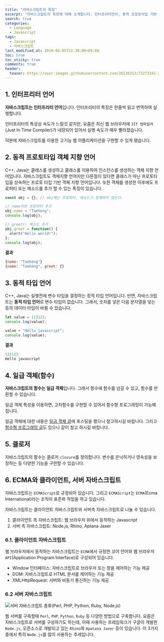 ```yaml
---
title: "자바스크립트의 특징"
excerpt: "자바스크립트의 특징에 대해 소개합니다. 인터프리터언어, 동적 프로토타입 기반 객체지향 언어, 동적 타입 언어, 일급 객체, 클로저 등을 소개합니다."
search: true
categories:
  - Language
  - Javascript
tags:
  - Javascript
  - 자바스크립트
last_modified_at: 2019-04-05T22:30:00+09:00
toc: true
toc_sticky: true
comments: true
header:
  teaser: https://user-images.githubusercontent.com/26136312/73273341-29c2a000-4227-11ea-8a84-f4b4c363d247.png
---
```


## 1. 인터프리터 언어

**자바스크립트는 인터프리터 언어**입니다. 인터프리터의 특징은 한줄씩 읽고 번역하여 실행합니다.

인터프리터의 특성상 속도가 느릴것 같지만, 요즘은 최신 웹 브라우저에 `JIT 컴파일러`(Just In Time Compiler)가 내장되어 있어서 실행 속도가 매우 빨라졌습니다.

덕분에 자바스크립트를 이용한 고기능 웹 어플리케이션을 구현할 수 있게 됐습니다.

## 2. 동적 프로토타입 객체 지향 언어

C++, Java는 클래스를 생성하고 클래스를 이용하여 인스턴스를 생성하는 객체 지향 언어입니다. 자바스크립트도 객체지향 언어지만 다른점이 있다면 클래스가 아닌 프로토타입을 상속하는 프로토 타입 기반 객체 지향 언어입니다. 또한 객체를 생성한 이후에도 프로퍼티 또는 메소드를 추가 할 수 있는 특징이 있습니다.

```javascript
const obj = {}; // obj에는 프로퍼티, 메소드가 존재하지 않는다.

// name이란 프로퍼티 추가
obj.name = "Taehong";
console.log(obj);

// greet() 메소드 추가
obj.greet = function() {
  alert("Hello world!");
};
console.log(obj);
```

**결과**

```javascript
{name: "Taehong"}
{name: "Taehong", greet: ƒ}
```

## 3. 동적 타입 언어

C++, Java는 실행전에 변수 타입을 결정하는 정적 타입 언어입니다. 반면, 자바스크립트는 **동적 타입 언어**로 변수 타입이 없습니다. 그래서, 숫자를 넣은 다음 문자열을 넣는 등의 데이터 타입이 바뀔 수 있습니다.

```javascript
let value = 123123;
console.log(value);

value = "Hello javascript";
console.log(value);
```

**결과**

```javascript
123123
Hello javascript
```

## 4. 일급 객체(함수)

**자바스크립트의 함수는 일급 객체**입니다. 그래서 함수에 함수를 넘길 수 있고, 함수를 반환할 수 있습니다.

일급 객체 특성을 이용하면, 고차함수를 구현할 수 있어서 함수형 프로그래밍이 가능해집니다.

일급 객체에 대한 내용은 [일급 객체 글](/programming/190323-first-class-citizen/ "일급 객체 글로 이동")에 포스팅을 했으니 참고하시길 바랍니다. 그리고 [함수형 프로그래밍 글](/programming/190323-functional-programming/ "함수형 프로그래밍 글로 이동")도 있으니 같이 참고 하시길 바랍니다.

## 5. 클로저

자바스크립트의 함수는 클로저 `closure`를 정의합니다. 변수를 은닉하거나 영속성을 보장하는 등 다양한 기능을 구현할 수 있습니다.

## 6. ECMA와 클라이언트, 서버 자바스크립트

자바스크립트는 `ECMAScript`로 규정되어 있습니다. 그리고 `ECMAScript`는 `ECMA`(Ecma International)라는 조직이 표준화 작업을 하고 있습니다.

자바스크립트는 클라이언트 자바스크립트와 서버측 자바스크립트로 나눌 수 있습니다.

1. 클라이언트 측 자바스크립트: 웹 브라우저 위에서 동작하는 Javascript
2. 서버 측 자바스크립트: Node.js, Rhino, Aptana Jaxer

### 6.1. 클라이언트 자바스크립트

웹 브라우저에서 동작하는 자바스크립트는 `ECMA`에서 규정한 코어 언어와 웹 브라우저 `API`(Application Program Interface)로 구성되어 있습니다.

- Window 인터페이스: 자바스크립트로 브라우저 또는 창을 제어하는 기능 제공
- DOM: 자바스크립트로 HTML 문서를 제어하는 기능 제공
- XMLHttpRequest: 서버와 비동기 통신하는 기능 제공

### 6.2 서버 자바스크립트

![서버 자바스크립트 종류(Perl, PHP, Python, Ruby, Node.js)](https://user-images.githubusercontent.com/26136312/55636877-cb8f8100-57fe-11e9-81a1-4a4f86491d81.png)

웹 서버를 구축할때 `Perl`, `PHP`, `Python`, `Ruby` 등 다양한 방법으로 구축합니다. 요즘은 자바스크립트로 서버를 구성하기도 하는데, 이때 사용하는 프레임워크가 구글이 개발한 `Node.js`, 오픈소스로 개발되고 있는 `Rhino`와 `Apatana Jaxer` 등이 있습니다. 이 3가지 중에서 특히 `Node.js`를 많이 사용하는 추세입니다.
